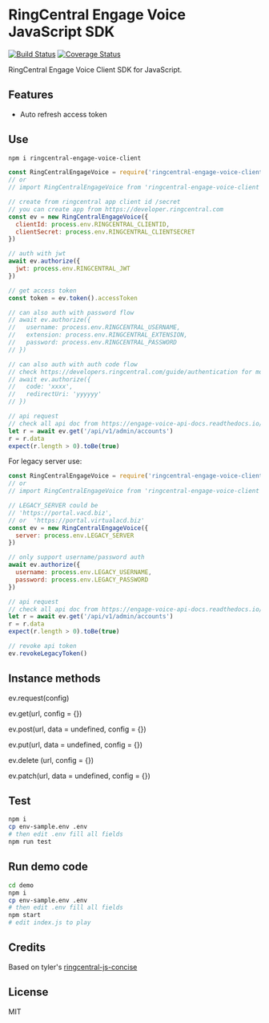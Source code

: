# RingCentral Engage Voice JavaScript SDK

[![Build Status](https://travis-ci.com/ringcentral/engage-voice-js.svg?branch=release)](https://travis-ci.com/github/ringcentral/engage-voice-js)
[![Coverage Status](https://coveralls.io/repos/github/ringcentral/engage-voice-js/badge.svg?branch=release)](https://coveralls.io/github/ringcentral/engage-voice-js?branch=release)

RingCentral Engage Voice Client SDK for JavaScript.

## Features

- Auto refresh access token

## Use

```bash
npm i ringcentral-engage-voice-client
```

```js
const RingCentralEngageVoice = require('ringcentral-engage-voice-client').default
// or
// import RingCentralEngageVoice from 'ringcentral-engage-voice-client'

// create from ringcentral app client id /secret
// you can create app from https://developer.ringcentral.com
const ev = new RingCentralEngageVoice({
  clientId: process.env.RINGCENTRAL_CLIENTID,
  clientSecret: process.env.RINGCENTRAL_CLIENTSECRET
})

// auth with jwt
await ev.authorize({
  jwt: process.env.RINGCENTRAL_JWT
})

// get access token
const token = ev.token().accessToken

// can also auth with password flow
// await ev.authorize({
//   username: process.env.RINGCENTRAL_USERNAME,
//   extension: process.env.RINGCENTRAL_EXTENSION,
//   password: process.env.RINGCENTRAL_PASSWORD
// })

// can also auth with auth code flow
// check https://developers.ringcentral.com/guide/authentication for more detail
// await ev.authorize({
//   code: 'xxxx',
//   redirectUri: 'yyyyyy'
// })

// api request
// check all api doc from https://engage-voice-api-docs.readthedocs.io/en/latest/
let r = await ev.get('/api/v1/admin/accounts')
r = r.data
expect(r.length > 0).toBe(true)
```

For legacy server use:

```js
const RingCentralEngageVoice = require('ringcentral-engage-voice-client').default
// or
// import RingCentralEngageVoice from 'ringcentral-engage-voice-client'

// LEGACY_SERVER could be
// 'https://portal.vacd.biz',
// or  'https://portal.virtualacd.biz'
const ev = new RingCentralEngageVoice({
  server: process.env.LEGACY_SERVER
})

// only support username/password auth
await ev.authorize({
  username: process.env.LEGACY_USERNAME,
  password: process.env.LEGACY_PASSWORD
})

// api request
// check all api doc from https://engage-voice-api-docs.readthedocs.io/en/latest/
let r = await ev.get('/api/v1/admin/accounts')
r = r.data
expect(r.length > 0).toBe(true)

// revoke api token
ev.revokeLegacyToken()
```

## Instance methods

ev.request(config)

ev.get(url, config = {})

ev.post(url, data = undefined, config = {})

ev.put(url, data = undefined, config = {})

ev.delete (url, config = {})

ev.patch(url, data = undefined, config = {})

## Test

```bash
npm i
cp env-sample.env .env
# then edit .env fill all fields
npm run test
```

## Run demo code

```bash
cd demo
npm i
cp env-sample.env .env
# then edit .env fill all fields
npm start
# edit index.js to play
```

## Credits

Based on tyler's [ringcentral-js-concise](https://github.com/tylerlong/ringcentral-js-concise)

## License

MIT
